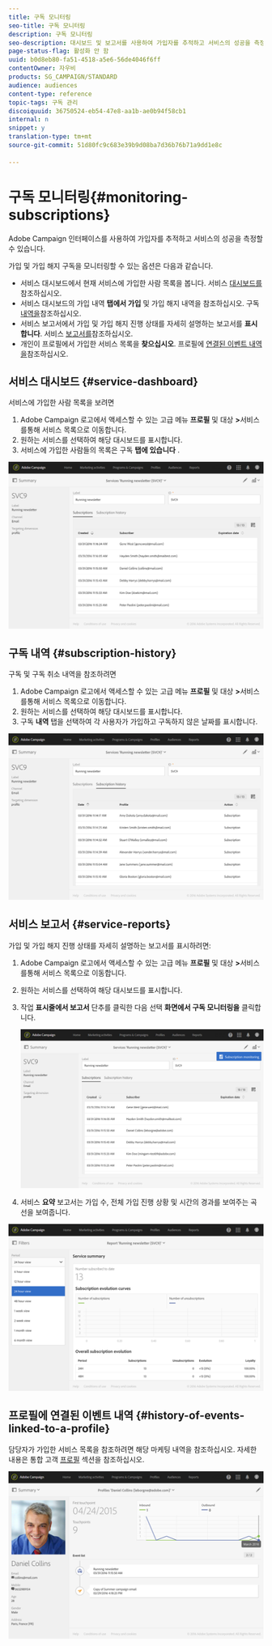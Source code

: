 ```yaml
---
title: 구독 모니터링
seo-title: 구독 모니터링
description: 구독 모니터링
seo-description: 대시보드 및 보고서를 사용하여 가입자를 추적하고 서비스의 성공을 측정하는 방법을 알아봅니다.
page-status-flag: 활성화 안 함
uuid: b0d8eb80-fa51-4518-a5e6-56de4046f6ff
contentOwner: 자우비
products: SG_CAMPAIGN/STANDARD
audience: audiences
content-type: reference
topic-tags: 구독 관리
discoiquuid: 36750524-eb54-47e8-aa1b-ae0b94f58cb1
internal: n
snippet: y
translation-type: tm+mt
source-git-commit: 51d80fc9c683e39b9d08ba7d36b76b71a9dd1e8c

---
```



# 구독 모니터링{#monitoring-subscriptions}

Adobe Campaign 인터페이스를 사용하여 가입자를 추적하고 서비스의 성공을 측정할 수 있습니다.

가입 및 가입 해지 구독을 모니터링할 수 있는 옵션은 다음과 같습니다.

* 서비스 대시보드에서 현재 서비스에 가입한 사람 목록을 봅니다. 서비스 [대시보드를](#service-dashboard)참조하십시오.
* 서비스 대시보드의 가입 내역 **탭에서 가입** 및 가입 해지 내역을 참조하십시오. 구독 [내역을](#subscription-history)참조하십시오.
* 서비스 보고서에서 가입 및 가입 해지 진행 상태를 자세히 설명하는 보고서를 **표시합니다**. 서비스 [보고서를](#service-reports)참조하십시오.
* 개인이 프로필에서 가입한 서비스 목록을 **찾으십시오**. 프로필에 [연결된 이벤트 내역을](#history-of-events-linked-to-a-profile)참조하십시오.

## 서비스 대시보드 {#service-dashboard}

서비스에 가입한 사람 목록을 보려면

1. Adobe Campaign 로고에서 액세스할 수 있는 고급 메뉴 **프로필** 및 대상 **&gt;**&#x200B;서비스를통해 서비스 목록으로 이동합니다.
1. 원하는 서비스를 선택하여 해당 대시보드를 표시합니다.
1. 서비스에 가입한 사람들의 목록은 구독 **탭에 있습니다** .

![](assets/lp_monitoring_subscriptions_1.png)

## 구독 내역 {#subscription-history}

구독 및 구독 취소 내역을 참조하려면

1. Adobe Campaign 로고에서 액세스할 수 있는 고급 메뉴 **프로필** 및 대상 **&gt;**&#x200B;서비스를통해 서비스 목록으로 이동합니다.
1. 원하는 서비스를 선택하여 해당 대시보드를 표시합니다.
1. 구독 **내역** 탭을 선택하여 각 사용자가 가입하고 구독하지 않은 날짜를 표시합니다.

![](assets/lp_monitoring_subscriptions_2.png)

## 서비스 보고서 {#service-reports}

가입 및 가입 해지 진행 상태를 자세히 설명하는 보고서를 표시하려면:

1. Adobe Campaign 로고에서 액세스할 수 있는 고급 메뉴 **프로필** 및 대상 **&gt;**&#x200B;서비스를통해 서비스 목록으로 이동합니다.
1. 원하는 서비스를 선택하여 해당 대시보드를 표시합니다.
1. 작업 **표시줄에서 보고서** 단추를 클릭한 다음 선택 **화면에서 구독 모니터링을** 클릭합니다.

   ![](assets/lp_monitoring_subscriptions_3.png)

1. 서비스 **요약** 보고서는 가입 수, 전체 가입 진행 상황 및 시간의 경과를 보여주는 곡선을 보여줍니다.

![](assets/lp_monitoring_subscriptions_4.png)

## 프로필에 연결된 이벤트 내역 {#history-of-events-linked-to-a-profile}

담당자가 가입한 서비스 목록을 참조하려면 해당 마케팅 내역을 참조하십시오. 자세한 내용은 통합 고객 [프로필](../../audiences/using/integrated-customer-profile.md) 섹션을 참조하십시오.

![](assets/lp_monitoring_subscriptions_5.png)

